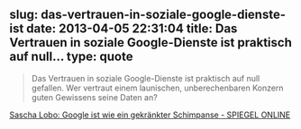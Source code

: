 slug: das-vertrauen-in-soziale-google-dienste-ist
date: 2013-04-05 22:31:04
title: Das Vertrauen in soziale Google-Dienste ist praktisch auf null...
type: quote
---

> Das Vertrauen in soziale Google-Dienste ist praktisch auf null gefallen. Wer vertraut einem launischen, unberechenbaren Konzern guten Gewissens seine Daten an?

[Sascha Lobo: Google ist wie ein gekränkter Schimpanse - SPIEGEL ONLINE](http://www.spiegel.de/netzwelt/web/sascha-lobo-google-ist-wie-ein-gekraenkter-schimpanse-a-889558.html)
